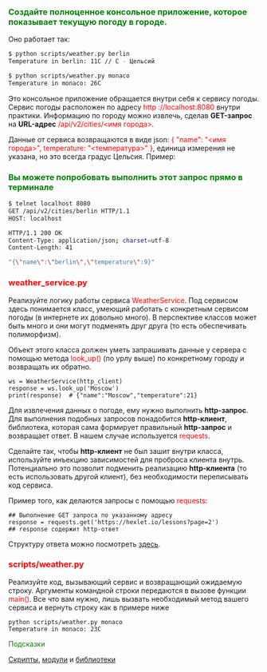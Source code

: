### <span style="color:green">Создайте полноценное консольное приложение, которое показывает текущую погоду в городе.</span>
Оно работает так:
```bash
$ python scripts/weather.py berlin
Temperature in berlin: 11C // C - Цельсий

$ python scripts/weather.py monaco
Temperature in monaco: 26C
```
Это консольное приложение обращается внутри себя к сервису погоды. Сервис погоды расположен по адресу <span style="color:red">http ://localhost:8080</span> внутри практики. Информацию по городу можно извлечь, сделав **GET-запрос** на **URL-адрес** <span style="color:red">/api/v2/cities/<имя города></span>.

Данные от сервиса возвращаются в виде json: <span style="color:red">{ "name": "<имя города>", temperature: "<температура>" }</span>, единица измерения не указана, но это всегда градус Цельсия. Пример:

### <span style="color:green">Вы можете попробовать выполнить этот запрос прямо в терминале</span>
```bash
$ telnet localhost 8080
GET /api/v2/cities/berlin HTTP/1.1
HOST: localhost

HTTP/1.1 200 OK
Content-Type: application/json; charset=utf-8
Content-Length: 41

"{\"name\":\"berlin\",\"temperature\":9}"
```

### <span style="color:red">weather_service.py</span>

Реализуйте логику работы сервиса <span style="color:red">WeatherService</span>. Под сервисом здесь понимается класс, умеющий работать с конкретным сервисом погоды (в интернете их довольно много). В перспективе классов может быть много и они могут подменять друг друга (то есть обеспечивать полиморфизм).

Объект этого класса должен уметь запрашивать данные у сервера с помощью метода <span style="color:red">look_up()</span> (по урлу выше) по конкретному городу и возвращать их обратно.
```
ws = WeatherService(http_client)
response = ws.look_up('Moscow')
print(response)  # {"name":"Moscow","temperature":21}
```
Для извлечения данных о погоде, ему нужно выполнить **http-запрос**. Для выполнения подобных запросов понадобится **http-клиент**, библиотека, которая сама формирует правильный **http-запрос** и возвращает ответ. В нашем случае используется <span style="color:red">requests</span>.

Сделайте так, чтобы **http-клиент** не был зашит внутри класса, используйте инъекцию зависимостей для проброса клиента внутрь. Потенциально это позволит подменить реализацию **http-клиента** (то есть использовать другой клиент), без необходимости переписывать код сервиса.

Пример того, как делаются запросы с помощью <span style="color:red">requests</span>:
```
## Выполнение GET запроса по указанному адресу
response = requests.get('https://hexlet.io/lessons?page=2')
## response содержит http-ответ
```
Структуру ответа можно посмотреть [здесь](https://requests.readthedocs.io/en/latest/user/quickstart/#response-content).

### <span style="color:red">scripts/weather.py</span>
Реализуйте код, вызывающий сервис и возвращающий ожидаемую строку. Аргументы командной строки передаются в вызове функции <span style="color:red">main()</span>. Все что вам нужно, лишь вызвать необходимый метод вашего сервиса и вернуть строку как в примере ниже

```
python scripts/weather.py monaco
Temperature in monaco: 23C
```
<span style="color:green">Подсказки</span>

[Скрипты](https://ru.hexlet.io/blog/posts/skripty-moduli-i-biblioteki), [модули](https://ru.hexlet.io/blog/posts/skripty-moduli-i-biblioteki) и [библиотеки](https://ru.hexlet.io/blog/posts/skripty-moduli-i-biblioteki)

